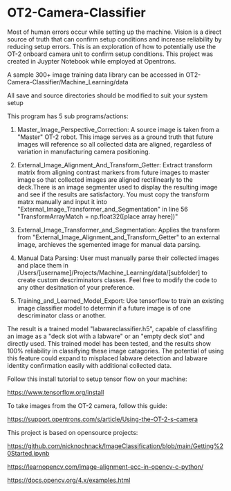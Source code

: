 # OT2-Camera-Classifier

Most of human errors occur while setting up the machine. Vision is a direct source of truth that can confirm setup conditions and increase reliability by reducing setup errors. This is an exploration of how to potentially use the OT-2 onboard camera unit to confirm setup conditions. This project was created in Juypter Notebook while employed at Opentrons.

A sample 300+ image training data library can be accessed in OT2-Camera-Classifier/Machine_Learning/data

All save and source directories should be modified to suit your system setup

This program has 5 sub programs/actions:

1. Master_Image_Perspective_Correction:
A source image is taken from a "Master" OT-2 robot. This image serves as a ground truth that future images will reference so all collected data are aligned, regardless of variation in manufacturing camera positioning.

2. External_Image_Alignment_And_Transform_Getter:
Extract transform matrix from aligning contrast markers from future images to master image so that collected images are aligned rectilinearly to the deck.There is an image segmenter used to display the resulting image and see if the results are satisfactory. You must copy the transform matrx manually and input it into "External_Image_Transformer_and_Segmentation" in line 56 "TransformArrayMatch = np.float32([place array here])"

3. External_Image_Transformer_and_Segmentation:
Applies the transform from "External_Image_Alignment_and_Transform_Getter" to an external image, archieves the sgemented image for manual data parsing.

4. Manual Data Parsing:
User must manually parse their collected images and place them in /Users/[username]/Projects/Machine_Learning/data/[subfolder] to create custom descriminators classes. Feel free to modify the code to any other desitnation of your preference.

5. Training_and_Learned_Model_Export:
Use tensorflow to train an existing image classifier model to determin if a future image is of one descriminator class or another.

The result is a trained model "labwareclassifier.h5", capable of classfifing an image as a "deck slot with a labware" or an "empty deck slot" and directly used. This trained model has been tested, and the results show 100% reliability in classifying these image catagories. The potential of using this feature could expand to misplaced labware detection and labware identity confirmation easily with additional collected data.





Follow this install tutorial to setup tensor flow on your machine:

https://www.tensorflow.org/install

To take images from the OT-2 camera, follow this guide:

https://support.opentrons.com/s/article/Using-the-OT-2-s-camera





This project is based on opensource projects:

https://github.com/nicknochnack/ImageClassification/blob/main/Getting%20Started.ipynb

https://learnopencv.com/image-alignment-ecc-in-opencv-c-python/

https://docs.opencv.org/4.x/examples.html
